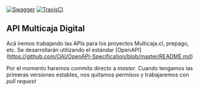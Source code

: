 [![Swagger](http://online.swagger.io/validator?url=https://raw.githubusercontent.com/Multicaja/API-Multicaja_digital/master/api-users.yml)](https://raw.githubusercontent.com/Multicaja/API-Multicaja_digital/master/api-users.yml) [![TravisCI](https://travis-ci.org/Multicaja/api-mc.svg?branch=master)](https://travis-ci.org/Multicaja/API-Multicaja_digital/)

## API Multicaja Digital

Acá iremos trabajando las APIs para los proyectos Multicaja.cl, prepago, etc. Se desarrollarán utilizando el estándar [OpenAPI] (https://github.com/OAI/OpenAPI-Specification/blob/master/README.md) 

Por el momento haremos commits directo a *master*. Cuando tengamos las primeras versiones estables, nos quitamos permisos y trabajaremos con *pull request*